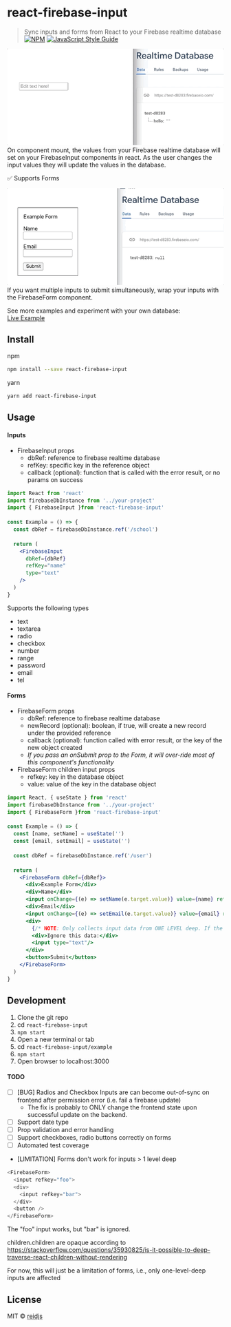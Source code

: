 # react-firebase-input

> Sync inputs and forms from React to your Firebase realtime database  
[![NPM](https://img.shields.io/npm/v/react-firebase-input.svg)](https://www.npmjs.com/package/react-firebase-input) [![JavaScript Style Guide](https://img.shields.io/badge/code_style-standard-brightgreen.svg)](https://standardjs.com)  

![input animation](input1.gif)  
On component mount, the values from your Firebase realtime database will set on your FirebaseInput components in react. As the user changes the input values they will update the values in the database. 

✅ Supports Forms  

![form animation](form1.gif)   
If you want multiple inputs to submit simultaneously, wrap your inputs with the FirebaseForm component. 

See more examples and experiment with your own database:  
[Live Example](https://reidjs.github.io/react-firebase-input/)


## Install
npm  
```bash
npm install --save react-firebase-input
```

yarn  
```bash
yarn add react-firebase-input
```

## Usage

#### Inputs <FirebaseInput/>
- FirebaseInput props
  - dbRef: reference to firebase realtime database
  - refKey: specific key in the reference object
  - callback (optional): function that is called with the error result, or no params on success

```jsx
import React from 'react'
import firebaseDbInstance from '../your-project'
import { FirebaseInput }from 'react-firebase-input'

const Example = () => {
  const dbRef = firebaseDbInstance.ref('/school')

  return (
    <FirebaseInput
      dbRef={dbRef} 
      refKey="name"
      type="text"
    />
  )
}

```

Supports the following types 
- text 
- textarea
- radio
- checkbox
- number
- range
- password
- email
- tel

#### Forms <FirebaseForm/>
- FirebaseForm props
  - dbRef: reference to firebase realtime database
  - newRecord (optional): boolean, if true, will create a new record under the provided reference
  - callback (optional): function called with error result, or the key of the new object created 
  - *If you pass an onSubmit prop to the Form, it will over-ride most of this component's functionality*
- FirebaseForm children input props
  - refkey: key in the database object
  - value: value of the key in the database object

```jsx
import React, { useState } from 'react'
import firebaseDbInstance from '../your-project'
import { FirebaseForm }from 'react-firebase-input'

const Example = () => {
  const [name, setName] = useState('')
  const [email, setEmail] = useState('')

  const dbRef = firebaseDbInstance.ref('/user')

  return (
    <FirebaseForm dbRef={dbRef}>
      <div>Example Form</div>
      <div>Name</div>
      <input onChange={(e) => setName(e.target.value)} value={name} refkey="name" />
      <div>Email</div>
      <input onChange={(e) => setEmail(e.target.value)} value={email} refkey="email" type="email" />
      <div>
        {/* NOTE: Only collects input data from ONE LEVEL deep. If the inputs are nested, they are ignored*/}
        <div>Ignore this data:</div>
        <input type="text"/>
      </div>
      <button>Submit</button>
    </FirebaseForm>
  )
}
```

## Development
1. Clone the git repo
2. cd `react-firebase-input`
3. `npm start`
4. Open a new terminal or tab
5. cd `react-firebase-input/example`
6. `npm start`
7. Open browser to localhost:3000


#### TODO
- [ ] [BUG] Radios and Checkbox Inputs are can become out-of-sync on frontend after permission error (i.e. fail a firebase update)
  - The fix is probably to ONLY change the frontend state upon successful update on the backend.
- [ ] Support date type
- [ ] Prop validation and error handling
- [ ] Support checkboxes, radio buttons correctly on forms
- [ ] Automated test coverage
- [LIMITATION] Forms don't work for inputs > 1 level deep 
```js
<FirebaseForm>
  <input refkey="foo">
  <div>
    <input refkey="bar">
  </div>
  <button />
</FirebaseForm>
```
The "foo" input works, but "bar" is ignored.

children.children are opaque according to 
https://stackoverflow.com/questions/35930825/is-it-possible-to-deep-traverse-react-children-without-rendering 

For now, this will just be a limitation of forms, i.e., only one-level-deep inputs are affected



## License

MIT © [reidjs](https://github.com/reidjs)
